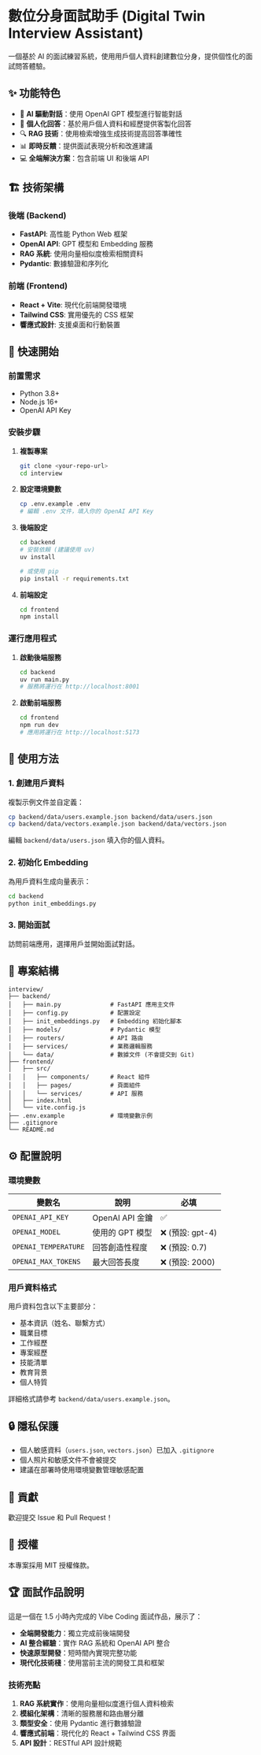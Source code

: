 # 數位分身面試助手 (Digital Twin Interview Assistant)

一個基於 AI 的面試練習系統，使用用戶個人資料創建數位分身，提供個性化的面試問答體驗。

## ✨ 功能特色

- 🤖 **AI 驅動對話**：使用 OpenAI GPT 模型進行智能對話
- 🎯 **個人化回答**：基於用戶個人資料和經歷提供客製化回答
- 🔍 **RAG 技術**：使用檢索增強生成技術提高回答準確性
- 📊 **即時反饋**：提供面試表現分析和改進建議
- 💻 **全端解決方案**：包含前端 UI 和後端 API

## 🏗️ 技術架構

### 後端 (Backend)
- **FastAPI**: 高性能 Python Web 框架
- **OpenAI API**: GPT 模型和 Embedding 服務
- **RAG 系統**: 使用向量相似度檢索相關資料
- **Pydantic**: 數據驗證和序列化

### 前端 (Frontend)
- **React + Vite**: 現代化前端開發環境
- **Tailwind CSS**: 實用優先的 CSS 框架
- **響應式設計**: 支援桌面和行動裝置

## 🚀 快速開始

### 前置需求

- Python 3.8+
- Node.js 16+
- OpenAI API Key

### 安裝步驟

1. **複製專案**
   ```bash
   git clone <your-repo-url>
   cd interview
   ```

2. **設定環境變數**
   ```bash
   cp .env.example .env
   # 編輯 .env 文件，填入你的 OpenAI API Key
   ```

3. **後端設定**
   ```bash
   cd backend
   # 安裝依賴 (建議使用 uv)
   uv install
   
   # 或使用 pip
   pip install -r requirements.txt
   ```

4. **前端設定**
   ```bash
   cd frontend
   npm install
   ```

### 運行應用程式

1. **啟動後端服務**
   ```bash
   cd backend
   uv run main.py
   # 服務將運行在 http://localhost:8001
   ```

2. **啟動前端服務**
   ```bash
   cd frontend
   npm run dev
   # 應用將運行在 http://localhost:5173
   ```

## 📝 使用方法

### 1. 創建用戶資料

複製示例文件並自定義：
```bash
cp backend/data/users.example.json backend/data/users.json
cp backend/data/vectors.example.json backend/data/vectors.json
```

編輯 `backend/data/users.json` 填入你的個人資料。

### 2. 初始化 Embedding

為用戶資料生成向量表示：
```bash
cd backend
python init_embeddings.py
```

### 3. 開始面試

訪問前端應用，選擇用戶並開始面試對話。

## 📁 專案結構

```
interview/
├── backend/
│   ├── main.py              # FastAPI 應用主文件
│   ├── config.py            # 配置設定
│   ├── init_embeddings.py   # Embedding 初始化腳本
│   ├── models/              # Pydantic 模型
│   ├── routers/             # API 路由
│   ├── services/            # 業務邏輯服務
│   └── data/                # 數據文件 (不會提交到 Git)
├── frontend/
│   ├── src/
│   │   ├── components/      # React 組件
│   │   ├── pages/           # 頁面組件
│   │   └── services/        # API 服務
│   ├── index.html
│   └── vite.config.js
├── .env.example             # 環境變數示例
├── .gitignore
└── README.md
```

## ⚙️ 配置說明

### 環境變數

| 變數名 | 說明 | 必填 |
|--------|------|------|
| `OPENAI_API_KEY` | OpenAI API 金鑰 | ✅ |
| `OPENAI_MODEL` | 使用的 GPT 模型 | ❌ (預設: gpt-4) |
| `OPENAI_TEMPERATURE` | 回答創造性程度 | ❌ (預設: 0.7) |
| `OPENAI_MAX_TOKENS` | 最大回答長度 | ❌ (預設: 2000) |

### 用戶資料格式

用戶資料包含以下主要部分：
- 基本資訊（姓名、聯繫方式）
- 職業目標
- 工作經歷
- 專案經歷
- 技能清單
- 教育背景
- 個人特質

詳細格式請參考 `backend/data/users.example.json`。

## 🔒 隱私保護

- 個人敏感資料（`users.json`, `vectors.json`）已加入 `.gitignore`
- 個人照片和敏感文件不會被提交
- 建議在部署時使用環境變數管理敏感配置

## 🤝 貢獻

歡迎提交 Issue 和 Pull Request！

## 📄 授權

本專案採用 MIT 授權條款。

## 🏆 面試作品說明

這是一個在 1.5 小時內完成的 Vibe Coding 面試作品，展示了：

- **全端開發能力**：獨立完成前後端開發
- **AI 整合經驗**：實作 RAG 系統和 OpenAI API 整合
- **快速原型開發**：短時間內實現完整功能
- **現代化技術棧**：使用當前主流的開發工具和框架

### 技術亮點

1. **RAG 系統實作**：使用向量相似度進行個人資料檢索
2. **模組化架構**：清晰的服務層和路由層分離
3. **類型安全**：使用 Pydantic 進行數據驗證
4. **響應式前端**：現代化的 React + Tailwind CSS 界面
5. **API 設計**：RESTful API 設計規範